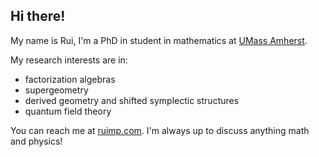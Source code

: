 ## Hi there!

My name is Rui, I'm a PhD in student in mathematics at [UMass Amherst](https://www.umass.edu).

My research interests are in:
- factorization algebras
- supergeometry
- derived geometry and shifted symplectic structures
- quantum field theory

You can reach me at [ruimp.com](http://ruimp.com). I'm always up to discuss anything math and physics!
